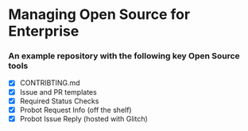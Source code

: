 # Managing Open Source for Enterprise


### An example repository with the following key Open Source tools

- [x] CONTRIBTING.md
- [x] Issue and PR templates
- [x] Required Status Checks
- [x] Probot Request Info (off the shelf)
- [x] Probot Issue Reply (hosted with Glitch)
